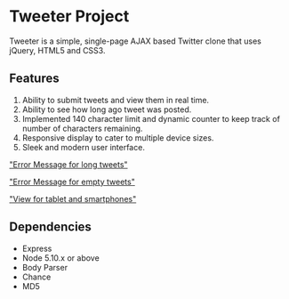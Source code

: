 # Tweeter Project

Tweeter is a simple, single-page AJAX based Twitter clone that uses jQuery, HTML5 and CSS3.

## Features

1. Ability to submit tweets and view them in real time.
2. Ability to see how long ago tweet was posted.
3. Implemented 140 character limit and dynamic counter to keep track of number of characters remaining.
4. Responsive display to cater to multiple device sizes.
5. Sleek and modern user interface.


["Error Message for long tweets"](https://github.com/Omar-Irfan/tweeter/blob/master/docs/DesktopError.png?raw=true)



["Error Message for empty tweets"](https://github.com/Omar-Irfan/tweeter/blob/master/docs/DesktopError2.png?raw=true)



["View for tablet and smartphones"](https://github.com/Omar-Irfan/tweeter/blob/master/docs/TabletView.png?raw=true)

## Dependencies

- Express
- Node 5.10.x or above
- Body Parser
- Chance
- MD5
